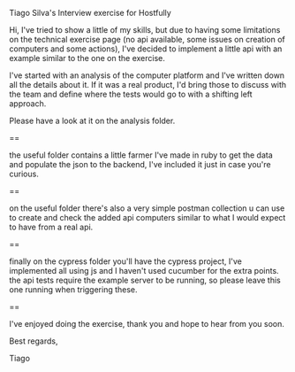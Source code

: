 Tiago Silva's Interview exercise for Hostfully

Hi,
I've tried to show a little of my skills, but due to having some limitations on the technical exercise page (no api available, some issues on creation of computers and some actions), I've decided to implement a little api with an example similar to the one on the exercise.

I've started with an analysis of the computer platform and I've written down all the details about it.
If it was a real product, I'd bring those to discuss with the team and define where the tests would go to with a shifting left approach.

Please have a look at it on the analysis folder.

==

the useful folder contains a little farmer I've made in ruby to get the data and populate the json to the backend, I've included it just in case you're curious.

==

on the useful folder there's also a very simple postman collection u can use to create and check the added api computers similar to what I would expect to have from a real api.

==

finally on the cypress folder you'll have the cypress project, I've implemented all using js and I haven't used cucumber for the extra points.
the api tests require the example server to be running, so please leave this one running when triggering these.

==

I've enjoyed doing the exercise, thank you and hope to hear from you soon.

Best regards,

Tiago
